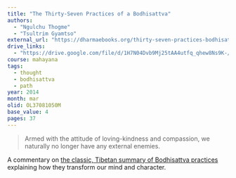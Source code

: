 ```yaml
---
title: "The Thirty-Seven Practices of a Bodhisattva"
authors:
  - "Ngulchu Thogme"
  - "Tsultrim Gyamtso"
external_url: "https://dharmaebooks.org/thirty-seven-practices-bodhisattva/"
drive_links:
  - "https://drive.google.com/file/d/1H7N04Dvb9Mj25tAA4utfq_qhew8Ns9K-/view?usp=drivesdk"
course: mahayana
tags:
  - thought
  - bodhisattva
  - path
year: 2014
month: mar
olid: OL37081050M
base_value: 4
pages: 37
---
```


> Armed with the attitude of loving-kindness and compassion, we naturally no longer have any external enemies.

A commentary on [the classic, Tibetan summary of Bodhisattva practices](/content/essays/practices-of-all-bodhisattvas_zangpo-tokme) explaining how they transform our mind and character.
